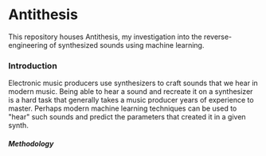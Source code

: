 # Antithesis
This repository houses Antithesis, my investigation into the reverse-engineering of synthesized sounds using machine learning.

### Introduction
Electronic music producers use synthesizers to craft sounds that we hear in modern music. Being able to hear a sound and recreate it on a synthesizer is a hard task that generally takes a music producer years of experience to master. Perhaps modern machine learning techniques can be used to "hear" such sounds and predict the parameters that created it in a given synth.
##### Methodology
